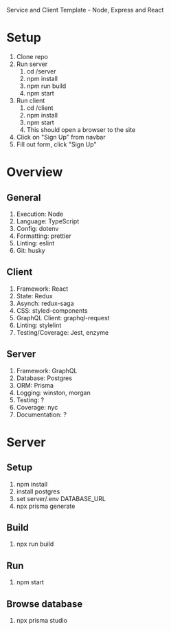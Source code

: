 Service and Client Template - Node, Express and React

# Setup
1. Clone repo
1. Run server
	1. cd <repo>/server
	1. npm install
	1. npm run build
	1. npm start
1. Run client
	1. cd <repo>/client
	1. npm install
	1. npm start
	1. This should open a browser to the site
1. Click on "Sign Up" from navbar
1. Fill out form, click "Sign Up"

# Overview
## General
1. Execution: Node
1. Language: TypeScript
1. Config: dotenv
1. Formatting: prettier
1. Linting: eslint
1. Git: husky

## Client
1. Framework: React
1. State: Redux
1. Asynch: redux-saga
1. CSS: styled-components
1. GraphQL Client: graphql-request
1. Linting: stylelint
1. Testing/Coverage: Jest, enzyme

## Server
1. Framework: GraphQL
1. Database: Postgres
1. ORM: Prisma
1. Logging: winston, morgan
1. Testing: ?
1. Coverage: nyc
1. Documentation: ?


# Server

## Setup
1. npm install
1. install postgres
1. set server/.env DATABASE_URL
1. npx prisma generate

## Build
1. npx run build

## Run
1. npm start

## Browse database
1. npx prisma studio

